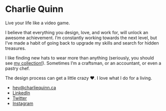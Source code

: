 # Charlie Quinn

[](http://charliequinn.ca/)

Live your life like a video game.

I believe that everything you design, love, and work for, will unlock an awesome achievement.
I’m constantly working towards the next level, but I’ve made a habit of going back to upgrade my skills and search for hidden treasures.

I like finding new hats to wear more than anything (seriously, you should see [my collection!](http://charlie-quinn.github.io/portfolio/hat-collection.html)). Sometimes I’m a craftsman, or an accountant, or even a pastry chef.

The design process can get a little crazy ♥.
I love what I do for a living.

- [hey@charliequinn.ca](mailto:hey@charliequinn.ca)
- [LinkedIn](https://www.linkedin.com/in/charliequinngd)
- [Twitter](https://twitter.com/charliequinn_)
- [Instagram](https://instagram.com/notenoughquinn/)
